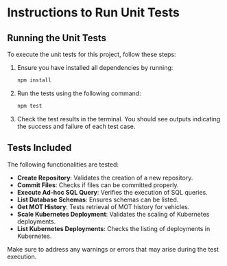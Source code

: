# Instructions to Run Unit Tests

## Running the Unit Tests
To execute the unit tests for this project, follow these steps:

1. Ensure you have installed all dependencies by running:
   ```bash
   npm install
   ```

2. Run the tests using the following command:
   ```bash
   npm test
   ```

3. Check the test results in the terminal. You should see outputs indicating the success and failure of each test case.

## Tests Included
The following functionalities are tested:

- **Create Repository**: Validates the creation of a new repository.
- **Commit Files**: Checks if files can be committed properly.
- **Execute Ad-hoc SQL Query**: Verifies the execution of SQL queries.
- **List Database Schemas**: Ensures schemas can be listed.
- **Get MOT History**: Tests retrieval of MOT history for vehicles.
- **Scale Kubernetes Deployment**: Validates the scaling of Kubernetes deployments.
- **List Kubernetes Deployments**: Checks the listing of deployments in Kubernetes.

Make sure to address any warnings or errors that may arise during the test execution.
